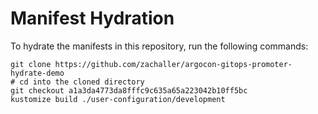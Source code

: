 # Manifest Hydration

To hydrate the manifests in this repository, run the following commands:

```shell
git clone https://github.com/zachaller/argocon-gitops-promoter-hydrate-demo
# cd into the cloned directory
git checkout a1a3da4773da8fffc9c635a65a223042b10ff5bc
kustomize build ./user-configuration/development
```
